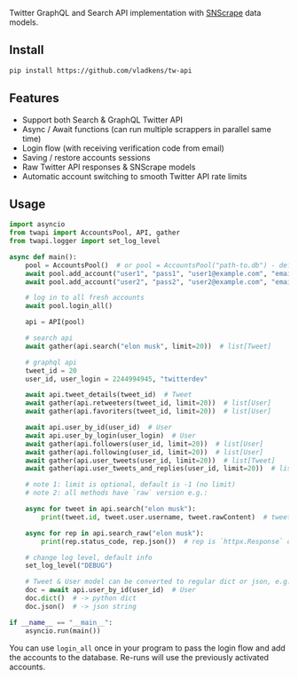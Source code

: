 Twitter GraphQL and Search API implementation with [SNScrape](https://github.com/JustAnotherArchivist/snscrape) data models.

## Install

```bash
pip install https://github.com/vladkens/tw-api
```

## Features
- Support both Search & GraphQL Twitter API
- Async / Await functions (can run multiple scrappers in parallel same time)
- Login flow (with receiving verification code from email)
- Saving / restore accounts sessions
- Raw Twitter API responses & SNScrape models
- Automatic account switching to smooth Twitter API rate limits

## Usage

```python
import asyncio
from twapi import AccountsPool, API, gather
from twapi.logger import set_log_level

async def main():
    pool = AccountsPool()  # or pool = AccountsPool("path-to.db") - default is `accounts.db` 
    await pool.add_account("user1", "pass1", "user1@example.com", "email_pass1")
    await pool.add_account("user2", "pass2", "user2@example.com", "email_pass2")

    # log in to all fresh accounts
    await pool.login_all()

    api = API(pool)

    # search api
    await gather(api.search("elon musk", limit=20))  # list[Tweet]

    # graphql api
    tweet_id = 20
    user_id, user_login = 2244994945, "twitterdev"

    await api.tweet_details(tweet_id)  # Tweet
    await gather(api.retweeters(tweet_id, limit=20))  # list[User]
    await gather(api.favoriters(tweet_id, limit=20))  # list[User]

    await api.user_by_id(user_id)  # User
    await api.user_by_login(user_login)  # User
    await gather(api.followers(user_id, limit=20))  # list[User]
    await gather(api.following(user_id, limit=20))  # list[User]
    await gather(api.user_tweets(user_id, limit=20))  # list[Tweet]
    await gather(api.user_tweets_and_replies(user_id, limit=20))  # list[Tweet]

    # note 1: limit is optional, default is -1 (no limit)
    # note 2: all methods have `raw` version e.g.:

    async for tweet in api.search("elon musk"):
        print(tweet.id, tweet.user.username, tweet.rawContent)  # tweet is `Tweet` object

    async for rep in api.search_raw("elon musk"):
        print(rep.status_code, rep.json())  # rep is `httpx.Response` object

    # change log level, default info
    set_log_level("DEBUG")

    # Tweet & User model can be converted to regular dict or json, e.g.:
    doc = await api.user_by_id(user_id)  # User
    doc.dict()  # -> python dict
    doc.json()  # -> json string

if __name__ == "__main__":
    asyncio.run(main())
```

You can use `login_all` once in your program to pass the login flow and add the accounts to the database. Re-runs will use the previously activated accounts.
